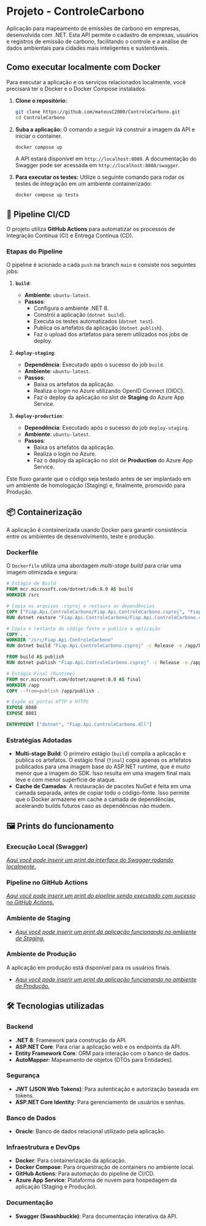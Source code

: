 # Projeto - ControleCarbono

Aplicação para mapeamento de emissões de carbono em empresas, desenvolvida com .NET. Esta API permite o cadastro de empresas, usuários e registros de emissão de carbono, facilitando o controle e a análise de dados ambientais para cidades mais inteligentes e sustentáveis.

##  Como executar localmente com Docker

Para executar a aplicação e os serviços relacionados localmente, você precisará ter o Docker e o Docker Compose instalados.

1.  **Clone o repositório:**
    ```bash
    git clone https://github.com/mateusC2000/ControleCarbono.git
    cd ControleCarbono
    ```

2.  **Suba a aplicação:**
    O comando a seguir irá construir a imagem da API e iniciar o container.
    ```bash
    docker compose up
    ```
    A API estará disponível em `http://localhost:8080`. A documentação do Swagger pode ser acessada em `http://localhost:8080/swagger`.

3.  **Para executar os testes:**
    Utilize o seguinte comando para rodar os testes de integração em um ambiente containerizado:
    ```bash
    docker compose up tests
    ```

## 🔄 Pipeline CI/CD

O projeto utiliza **GitHub Actions** para automatizar os processos de Integração Contínua (CI) e Entrega Contínua (CD).

### Etapas do Pipeline

O pipeline é acionado a cada `push` na branch `main` e consiste nos seguintes jobs:

1.  **`build`**:
    -   **Ambiente**: `ubuntu-latest`.
    -   **Passos**:
        -   Configura o ambiente .NET 8.
        -   Constrói a aplicação (`dotnet build`).
        -   Executa os testes automatizados (`dotnet test`).
        -   Publica os artefatos da aplicação (`dotnet publish`).
        -   Faz o upload dos artefatos para serem utilizados nos jobs de deploy.

2.  **`deploy-staging`**:
    -   **Dependência**: Executado após o sucesso do job `build`.
    -   **Ambiente**: `ubuntu-latest`.
    -   **Passos**:
        -   Baixa os artefatos da aplicação.
        -   Realiza o login no Azure utilizando OpenID Connect (OIDC).
        -   Faz o deploy da aplicação no slot de **Staging** do Azure App Service.

3.  **`deploy-production`**:
    -   **Dependência**: Executado após o sucesso do job `deploy-staging`.
    -   **Ambiente**: `ubuntu-latest`.
    -   **Passos**:
        -   Baixa os artefatos da aplicação.
        -   Realiza o login no Azure.
        -   Faz o deploy da aplicação no slot de **Production** do Azure App Service.

Este fluxo garante que o código seja testado antes de ser implantado em um ambiente de homologação (Staging) e, finalmente, promovido para Produção.

## 📦 Containerização

A aplicação é containerizada usando Docker para garantir consistência entre os ambientes de desenvolvimento, teste e produção.

### Dockerfile

O `Dockerfile` utiliza uma abordagem *multi-stage build* para criar uma imagem otimizada e segura:

```dockerfile
# Estágio de Build
FROM mcr.microsoft.com/dotnet/sdk:8.0 AS build
WORKDIR /src

# Copia os arquivos .csproj e restaura as dependências
COPY ["Fiap.Api.ControleCarbono/Fiap.Api.ControleCarbono.csproj", "Fiap.Api.ControleCarbono/"]
RUN dotnet restore "Fiap.Api.ControleCarbono/Fiap.Api.ControleCarbono.csproj"

# Copia o restante do código fonte e publica a aplicação
COPY . .
WORKDIR "/src/Fiap.Api.ControleCarbono"
RUN dotnet build "Fiap.Api.ControleCarbono.csproj" -c Release -o /app/build

FROM build AS publish
RUN dotnet publish "Fiap.Api.ControleCarbono.csproj" -c Release -o /app/publish /p:UseAppHost=false

# Estágio Final (Runtime)
FROM mcr.microsoft.com/dotnet/aspnet:8.0 AS final
WORKDIR /app
COPY --from=publish /app/publish .

# Expõe as portas HTTP e HTTPS
EXPOSE 8080
EXPOSE 8081

ENTRYPOINT ["dotnet", "Fiap.Api.ControleCarbono.dll"]
```

### Estratégias Adotadas

-   **Multi-stage Build**: O primeiro estágio (`build`) compila a aplicação e publica os artefatos. O estágio final (`final`) copia apenas os artefatos publicados para uma imagem base do ASP.NET runtime, que é muito menor que a imagem do SDK. Isso resulta em uma imagem final mais leve e com menor superfície de ataque.
-   **Cache de Camadas**: A restauração de pacotes NuGet é feita em uma camada separada, antes de copiar todo o código-fonte. Isso permite que o Docker armazene em cache a camada de dependências, acelerando builds futuros caso as dependências não mudem.

## 🖼️ Prints do funcionamento

### Execução Local (Swagger)

*<ins>Aqui você pode inserir um print da interface do Swagger rodando localmente.</ins>*

### Pipeline no GitHub Actions

*<ins>Aqui você pode inserir um print do pipeline sendo executado com sucesso no GitHub Actions.</ins>*

### Ambiente de Staging

-   *<ins>Aqui você pode inserir um print da aplicação funcionando no ambiente de Staging.</ins>*

### Ambiente de Produção

A aplicação em produção está disponível para os usuários finais.

-   *<ins>Aqui você pode inserir um print da aplicação funcionando no ambiente de Produção.</ins>*

## 🛠️ Tecnologias utilizadas

### Backend

-   **.NET 8**: Framework para construção da API.
-   **ASP.NET Core**: Para criar a aplicação web e os endpoints da API.
-   **Entity Framework Core**: ORM para interação com o banco de dados.
-   **AutoMapper**: Mapeamento de objetos (DTOs para Entidades).

### Segurança

-   **JWT (JSON Web Tokens)**: Para autenticação e autorização baseada em tokens.
-   **ASP.NET Core Identity**: Para gerenciamento de usuários e senhas.

### Banco de Dados

-   **Oracle**: Banco de dados relacional utilizado pela aplicação.

### Infraestrutura e DevOps

-   **Docker**: Para containerização da aplicação.
-   **Docker Compose**: Para orquestração de containers no ambiente local.
-   **GitHub Actions**: Para automação do pipeline de CI/CD.
-   **Azure App Service**: Plataforma de nuvem para hospedagem da aplicação (Staging e Produção).

### Documentação

-   **Swagger (Swashbuckle)**: Para documentação interativa da API.
